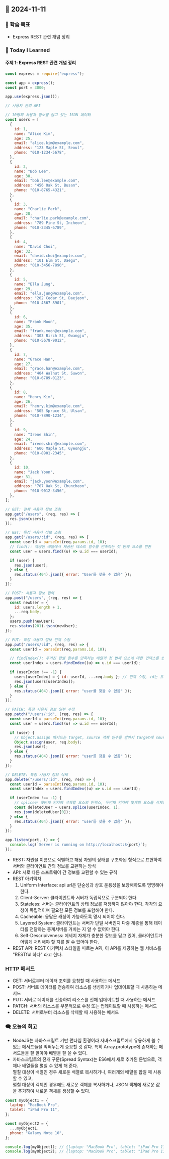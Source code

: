## 📆 2024-11-11

### 🔔 학습 목표

- Express REST 관련 개념 정리

### 🚀 Today I Learned

#### 주제 1: Express REST 관련 개념 정리

```javascript
const express = require("express");

const app = express();
const port = 3000;

app.use(express.json());

// 사용자 관리 API

// 10명의 사용자 정보를 담고 있는 JSON 데이터
const users = [
  {
    id: 1,
    name: "Alice Kim",
    age: 25,
    email: "alice.kim@example.com",
    address: "123 Maple St, Seoul",
    phone: "010-1234-5678",
  },
  {
    id: 2,
    name: "Bob Lee",
    age: 30,
    email: "bob.lee@example.com",
    address: "456 Oak St, Busan",
    phone: "010-8765-4321",
  },
  {
    id: 3,
    name: "Charlie Park",
    age: 28,
    email: "charlie.park@example.com",
    address: "789 Pine St, Incheon",
    phone: "010-2345-6789",
  },
  {
    id: 4,
    name: "David Choi",
    age: 32,
    email: "david.choi@example.com",
    address: "101 Elm St, Daegu",
    phone: "010-3456-7890",
  },
  {
    id: 5,
    name: "Ella Jung",
    age: 29,
    email: "ella.jung@example.com",
    address: "202 Cedar St, Daejeon",
    phone: "010-4567-8901",
  },
  {
    id: 6,
    name: "Frank Moon",
    age: 35,
    email: "frank.moon@example.com",
    address: "303 Birch St, Gwangju",
    phone: "010-5678-9012",
  },
  {
    id: 7,
    name: "Grace Han",
    age: 27,
    email: "grace.han@example.com",
    address: "404 Walnut St, Suwon",
    phone: "010-6789-0123",
  },
  {
    id: 8,
    name: "Henry Kim",
    age: 26,
    email: "henry.kim@example.com",
    address: "505 Spruce St, Ulsan",
    phone: "010-7890-1234",
  },
  {
    id: 9,
    name: "Irene Shin",
    age: 24,
    email: "irene.shin@example.com",
    address: "606 Maple St, Gyeongju",
    phone: "010-8901-2345",
  },
  {
    id: 10,
    name: "Jack Yoon",
    age: 31,
    email: "jack.yoon@example.com",
    address: "707 Oak St, Chuncheon",
    phone: "010-9012-3456",
  },
];

// GET: 전체 사용자 정보 조회
app.get("/users", (req, res) => {
  res.json(users);
});

// GET: 특정 사용자 정보 조회
app.get("/users/:id", (req, res) => {
  const userId = parseInt(req.params.id, 10);
  // find(): 제공된 배열에서 제공된 테스트 함수를 만족하는 첫 번째 요소를 반환
  const user = users.find((u) => u.id === userId);

  if (user) {
    res.json(user);
  } else {
    res.status(404).json({ error: "User를 찾을 수 없음" });
  }
});

// POST: 사용자 정보 입력
app.post("/users", (req, res) => {
  const newUser = {
    id: users.length + 1,
    ...req.body,
  };
  users.push(newUser);
  res.status(201).json(newUser);
});

// PUT: 특정 사용자 정보 전체 수정
app.put("/users/:id", (req, res) => {
  const userId = parseInt(req.params.id, 10);

  // findIndex(): 주어진 판별 함수를 만족하는 배열의 첫 번째 요소에 대한 인덱스를 반환
  const userIndex = users.findIndex((u) => u.id === userId);

  if (userIndex !== -1) {
    users[userIndex] = { id: userId, ...req.body }; // 전체 수정, id는 유지
    res.json(users[userIndex]);
  } else {
    res.status(404).json({ error: "user를 찾을 수 없음" });
  }
});

// PATCH: 특정 사용자 정보 일부 수정
app.patch("/users/:id", (req, res) => {
  const userId = parseInt(req.params.id, 10);
  const user = users.find((u) => u.id === userId);

  if (user) {
    // Object.assign 메서드는 target, source 객체 인수를 받아서 target에 source를 덮어쓰기한다.
    Object.assign(user, req.body);
    res.json(user);
  } else {
    res.status(404).json({ error: "user를 찾을 수 없음" });
  }
});

// DELETE: 특정 사용자 정보 삭제
app.delete("/users/:id", (req, res) => {
  const userId = parseInt(req.params.id, 10);
  const userIndex = users.findIndex((u) => u.id === userId);

  if (userIndex !== -1) {
    // splice는 첫번째 인자에 삭제할 요소의 인덱스, 두번째 인자에 몇개의 요소를 삭제할지 지정하고 요소를 삭제하는 메서드이다.
    const deletedUser = users.splice(userIndex, 1);
    res.json(deletedUser[0]);
  } else {
    res.status(404).json({ error: "user를 찾을 수 없음" });
  }
});

app.listen(port, () => {
  console.log(`Server is running on http://localhost:${port}`);
});
```

- REST: 자원을 이름으로 식별하고 해당 자원의 상태를 구조화된 형식으로 표현하여 서버와 클라이언트 간의 정보를 교환하는 방식
- API: 서로 다른 소프트웨어 간 정보를 교환할 수 있는 규칙
- REST 아키텍처
  1. Uniform Interface: api url은 단순성과 상호 운용성을 보장해하도록 명명해야한다.
  2. Client-Server: 클라이언트와 서버가 독립적으로 구분되야 한다.
  3. Stateless: 서버는 클라이언트의 상태 정보를 저장하지 않아야 한다. 각각의 요청이 독립적이며 필요한 모든 정보를 포함해야 한다.
  4. Cacheable: 응답은 캐싱이 가능하도록 명시 되어야 한다.
  5. Layered System: 클라이언트는 서버가 단일 서버인지 다중 계층을 통해 데이터를 전달하는 중계서버를 거치는 지 알 수 없어야 한다.
  6. Self-Descripiveness: 메세지 자체가 충분한 정보를 담고 있어, 클라이언트가 어떻게 처리해야 할 지를 알 수 있어야 한다.
- REST API: REST 아키텍처 스타일을 따르는 API, 이 API를 제공하는 웹 서비스를 "RESTful 하다" 라고 한다.

### HTTP 메서드

- GET: 서버로부터 데이터 조회를 요청할 때 사용하는 메서드
- POST: 서버로 데이터를 전송하여 리소스를 생성하거나 업데이트할 때 사용하는 메서드
- PUT: 서버로 데이터를 전송하여 리소스를 전체 업데이트할 때 사용하는 메서드
- PATCH: 서버의 리소스를 부분적으로 수정 또는 업데이트할 때 사용하는 메서드
- DELETE: 서버로부터 리소스를 삭제할 때 사용하는 메서드

### 🗨️ 오늘의 회고

- NodeJS는 자바스크립트 기반 런타임 환경이라 자바스크립트에서 유용하게 쓸 수 있는 메서드들을 익혀두는게 중요할 것 같다. 특히 Array.prototype에 존재하는 메서드들을 잘 알아야 배열을 잘 쓸 수 있다.
- 자바스크립트의 전개 구문(Spread Syntax)는 ES6에서 새로 추가된 문법으로, 객체나 배열들을 펼칠 수 있게 해 준다.<br/> 펼칠 대상이 배열인 경우 새로운 배열로 복사하거나, 여러개의 배열을 합칠 때 사용할 수 있고, <br/>
  펼칠 대상이 객체인 경우에도 새로운 객체를 복사하거나, JSON 객체에 새로운 값을 추가하여 새로운 객체를 생성할 수 있다.

```javascript
const myObject1 = {
  laptop: "MacBook Pro",
  tablet: "iPad Pro 11",
};

const myObject2 = {
  ...myObject1,
  phone: "Galaxy Note 10",
};

console.log(myObject1); // {laptop: "MacBook Pro", tablet: "iPad Pro 11"}
console.log(myObject2); // {laptop: "MacBook Pro", tablet: "iPad Pro 11", phone: "Galaxy Note 10"}
```

